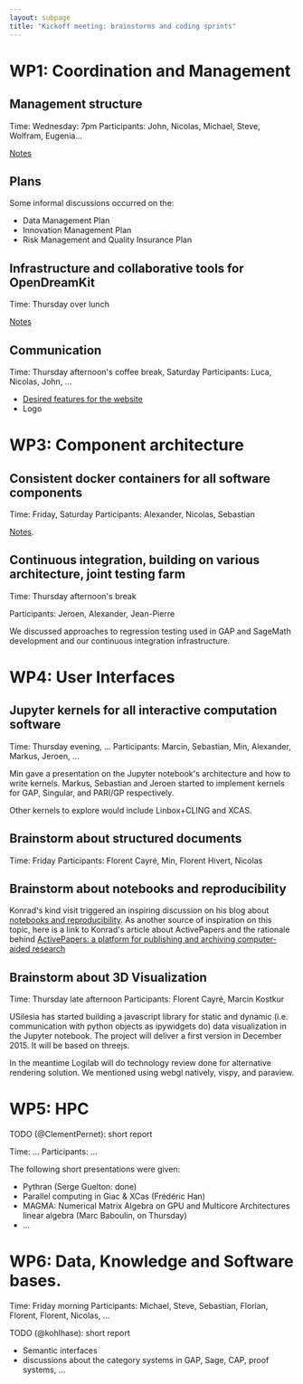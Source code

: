 ```yaml
---
layout: subpage
title: "Kickoff meeting: brainstorms and coding sprints"
---
```


# WP1: Coordination and Management

## Management structure

Time: Wednesday: 7pm
Participants: John, Nicolas, Michael, Steve, Wolfram, Eugenia...

[Notes](../management_structure)

## Plans

Some informal discussions occurred on the:

- Data Management Plan
- Innovation Management Plan
- Risk Management and Quality Insurance Plan

## Infrastructure and collaborative tools for OpenDreamKit

Time: Thursday over lunch

[Notes](../infrastructure)

## Communication

Time: Thursday afternoon's coffee break, Saturday
Participants: Luca, Nicolas, John, ...

- [Desired features for the website](https://github.com/OpenDreamKit/OpenDreamKit.github.io/issues/18)
- Logo

# WP3: Component architecture

## Consistent docker containers for all software components

Time: Friday, Saturday
Participants: Alexander, Nicolas, Sebastian

[Notes](../docker).

## Continuous integration, building on various architecture, joint testing farm

Time: Thursday afternoon's break

Participants: Jeroen, Alexander, Jean-Pierre

We discussed approaches to regression testing used in GAP and SageMath development and our continuous integration infrastructure.

# WP4: User Interfaces

## Jupyter kernels for all interactive computation software

Time: Thursday evening, ...
Participants: Marcin, Sebastian, Min, Alexander, Markus, Jeroen, ...

Min gave a presentation on the Jupyter notebook's architecture and how
to write kernels. Markus, Sebastian and Jeroen started to implement
kernels for GAP, Singular, and PARI/GP respectively.

Other kernels to explore would include Linbox+CLING and XCAS.

## Brainstorm about structured documents

Time: Friday
Participants: Florent Cayré, Min, Florent Hivert, Nicolas

## Brainstorm about notebooks and reproducibility

Konrad's kind visit triggered an inspiring discussion on his blog about
[notebooks and reproducibility](https://khinsen.wordpress.com/2015/09/03/beyond-jupyter-whats-in-a-notebook/). As another source of inspiration on this topic, here is a link
to Konrad's article about ActivePapers and the rationale behind
[ActivePapers: a platform for publishing and archiving computer-aided research](http://dx.doi.org/10.12688/f1000research.5773.3)

## Brainstorm about 3D Visualization

Time: Thursday late afternoon
Participants: Florent Cayré, Marcin Kostkur

USilesia has started building a javascript library for static and
dynamic (i.e. communication with python objects as ipywidgets do) data
visualization in the Jupyter notebook. The project will deliver a
first version in December 2015. It will be based on threejs.

In the meantime Logilab will do technology review done for alternative
rendering solution. We mentioned using webgl natively, vispy, and
paraview.

# WP5: HPC

TODO (@ClementPernet): short report

Time: ...
Participants: ...

The following short presentations were given:

- Pythran (Serge Guelton: done)
- Parallel computing in Giac & XCas (Frédéric Han)
- MAGMA: Numerical Matrix Algebra on GPU and Multicore Architectures
  linear algebra (Marc Baboulin, on Thursday)
- ...

# WP6: Data, Knowledge and Software bases.

Time: Friday morning
Participants: Michael, Steve, Sebastian, Florian, Florent, Florent, Nicolas, ...

TODO (@kohlhase): short report

- Semantic interfaces
- discussions about the category systems in GAP, Sage, CAP, proof systems, ...
